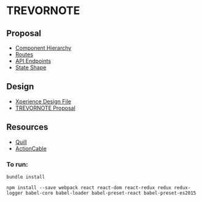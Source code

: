 # TREVORNOTE

## Proposal
* [Component Hierarchy](/documentation/component_hierarchy.md)
* [Routes](./documentation/routes.md)
* [API Endpoints](/documentation/api_endpoints.md)
* [State Shape](/documentation/state_shape.md)

## Design
* [Xperience Design File](/documentation/proposal.xd)
* [TREVORNOTE Proposal](/documentation/proposal.pdf)

## Resources
* [Quill](https://quilljs.com/)
* [ActionCable](http://edgeguides.rubyonrails.org/action_cable_overview.html)

### To run:
`bundle install`

`npm install --save webpack react react-dom react-redux redux redux-logger babel-core babel-loader babel-preset-react babel-preset-es2015`
